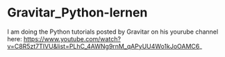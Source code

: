 # Gravitar_Python-lernen

I am doing the Python tutorials posted by Gravitar on his yourube channel here: https://www.youtube.com/watch?v=C8R5zt7TIVU&list=PLhC_4AWNg9rnM_qAPyUU4Wo1kJoOAMC6_
